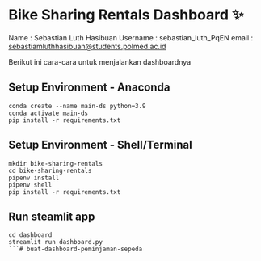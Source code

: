 # Bike Sharing Rentals Dashboard ✨
Name : Sebastian Luth Hasibuan
Username : sebastian_luth_PqEN
email : sebastiamluthhasibuan@students.polmed.ac.id

Berikut ini cara-cara untuk menjalankan dashboardnya
## Setup Environment - Anaconda
```
conda create --name main-ds python=3.9
conda activate main-ds
pip install -r requirements.txt
```

## Setup Environment - Shell/Terminal
```
mkdir bike-sharing-rentals
cd bike-sharing-rentals
pipenv install
pipenv shell
pip install -r requirements.txt
```

## Run steamlit app
```
cd dashboard
streamlit run dashboard.py
```#   b u a t - d a s h b o a r d - p e m i n j a m a n - s e p e d a  
 